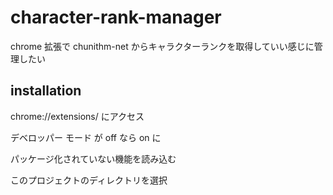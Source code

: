 # character-rank-manager
chrome 拡張で chunithm-net からキャラクターランクを取得していい感じに管理したい

## installation

chrome://extensions/ にアクセス

デベロッパー モード が off なら on に

パッケージ化されていない機能を読み込む

このプロジェクトのディレクトリを選択
